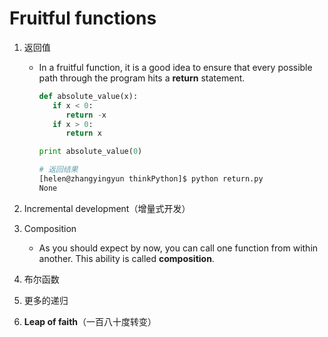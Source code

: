 # Fruitful functions

1. 返回值
   * In a fruitful function, it is a good idea to ensure that every possible path through the program hits a **return** statement.
     ~~~ python
     def absolute_value(x):
        if x < 0:
           return -x
        if x > 0:
           return x 

     print absolute_value(0)
     ~~~

     ~~~ bash
     # 返回结果
     [helen@zhangyingyun thinkPython]$ python return.py 
     None
     ~~~

2. Incremental development（增量式开发）

3. Composition
   * As you should expect by now, you can call one function from within another. This ability is called **composition**.

4. 布尔函数

5. 更多的递归

6. **Leap of faith**（一百八十度转变）


